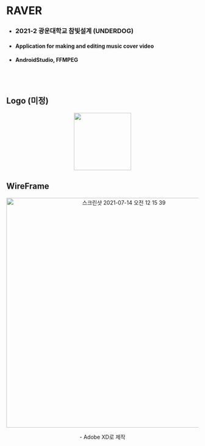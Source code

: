# RAVER
- ### 2021-2 광운대학교 참빛설계 (UNDERDOG)
- #### Application for making and editing music cover video
- #### AndroidStudio, FFMPEG
<br><br/>
## Logo (미정)
<p align="center"><img width="150" src="https://user-images.githubusercontent.com/63574571/134621415-2b9972be-9c52-4d84-9886-38323d225db3.jpg">
  
## WireFrame
<p align="center"><img width="600" alt="스크린샷 2021-07-14 오전 12 15 39" src="https://user-images.githubusercontent.com/63574571/134475713-76d51139-9921-43e2-9c12-bd8f3142c177.png"> 
<p align="center">  - Adobe XD로 제작
<br><br/>




